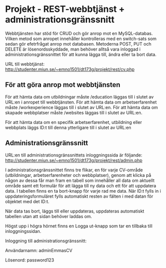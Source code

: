 # Projekt - REST-webbtjänst + administrationsgränssnitt

Webbtjänsten har stöd för CRUD och gör anrop mot en MySQL-databas. Vilken metod som anropet innehåller kontrolleras med en switch-sats som sedan gör efetrfrågat anrop mot databasen.
Metoderna POST, PUT och DELETE är lösenordsskyddade, man behöver alltså vara inloggad i administrationsgränssnittet för att kunna lägga till, ändra eller ta bort data.

URL till webbtjänst: http://studenter.miun.se/~emno1501/dt173g/projekt/rest/cv.php

## För att göra anrop mot webbtjänsten

För att hämta data om utbildningar måste /education läggas till i slutet av URL:en i anropet till webbtjänsten.
För att hämta data om arbetserfarenhet måste /workexperience läggas till i slutet av URL:en.
För att hämta data om skapade webbplatser måste /websites läggas till i slutet av URL:en.

För att hämta data om en specifik arbetserfarenhet, utbildning eller webbplats läggs ID:t till denna ytterligare till i slutet av URL:en

## Administrationsgränssnitt

URL:en till administrationsgränssnittets inloggningssida är följande:
http://studenter.miun.se/~emno1501/dt173g/projekt/rest/admin.php

I administrationsgränssnittet finns tre flikar, en för varje CV-område (utbildningar, arbetserfarenheter och webbplatser), genom att klicka på någon av dessa får man fram en tabell som innehåller all data om aktuellt område samt ett formulär för att lägga till ny data och ett för att uppdatera data.
I tabellen finns en ta bort-knapp för varje rad me data.
När ID:t fylls in i uppdateringsformuläret fylls automatiskt resten av fälten i med datan för objektet med det ID:t.

När data tas bort, läggs till eller uppdateras, uppdateras automatiskt tabellen utan att sidan behöver laddas om.

Högst upp i högra hörnet finns en Logga ut-knapp som tar en tillbaka till inloggningssidan.

Inloggning till administrationsgränssnitt:

Användarnamn: adminEmmasCV

Lösenord: password123
